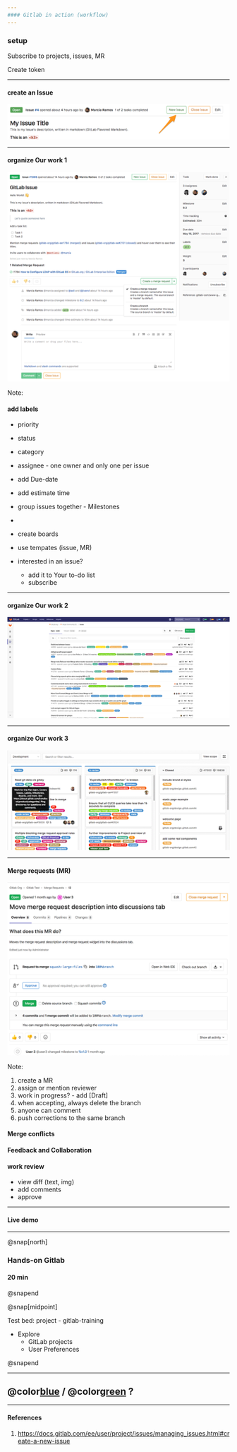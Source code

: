 ```yaml
---
#### Gitlab in action (workflow)
---
```


### setup

Subscribe to projects, issues, MR

Create token

---

#### create an Issue

![](assets/img/new_issue_from_open_issue.png)

---

#### organize Our work 1

![](assets/img/issues_main_view.png)

Note:

#### add labels

- priority
- status
- category

- assignee - one owner and only one per issue
- add Due-date
- add estimate time
- group issues together - Milestones
-
- create boards
- use tempates (issue, MR)
- interested in an issue?
  - add it to Your to-do list
  - subscribe

---

#### organize Our work 2

![](assets/img/project_issues_list_view.png)

---

#### organize Our work 3

![](assets/img/issue_board.png)

---

#### Merge requests (MR)

![](assets/img/merge_request.png)

Note:

1. create a MR
2. assign or mention reviewer
3. work in progress? - add [Draft]
4. when accepting, always delete the branch
5. anyone can comment
6. push corrections to the same branch

#### Merge conflicts

#### Feedback and Collaboration

#### work review

- view diff (text, img)
- add comments
- approve

---

#### Live demo

---

@snap[north]

### Hands-on Gitlab

#### 20 min

@snapend

@snap[midpoint]

Test bed: project - gitlab-training

- Explore
  - GitLab projects
  - User Preferences

@snapend

---

## @color[blue](Q) / @color[green](A) ?

---

#### References

1. https://docs.gitlab.com/ee/user/project/issues/managing_issues.html#create-a-new-issue
